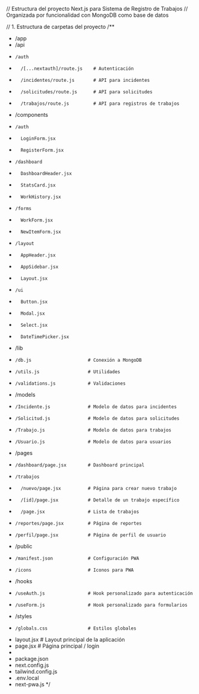// Estructura del proyecto Next.js para Sistema de Registro de Trabajos
// Organizada por funcionalidad con MongoDB como base de datos

// 1. Estructura de carpetas del proyecto
/**
 * /app
 *   /api
 *     /auth
 *       /[...nextauth]/route.js    # Autenticación
 *       /incidentes/route.js       # API para incidentes
 *       /solicitudes/route.js      # API para solicitudes
 *       /trabajos/route.js         # API para registros de trabajos
 *   /components
 *     /auth
 *       LoginForm.jsx
 *       RegisterForm.jsx
 *     /dashboard
 *       DashboardHeader.jsx
 *       StatsCard.jsx
 *       WorkHistory.jsx
 *     /forms
 *       WorkForm.jsx
 *       NewItemForm.jsx
 *     /layout
 *       AppHeader.jsx
 *       AppSidebar.jsx
 *       Layout.jsx
 *     /ui
 *       Button.jsx
 *       Modal.jsx
 *       Select.jsx
 *       DateTimePicker.jsx
 *   /lib
 *     /db.js                     # Conexión a MongoDB
 *     /utils.js                  # Utilidades
 *     /validations.js            # Validaciones
 *   /models
 *     /Incidente.js              # Modelo de datos para incidentes
 *     /Solicitud.js              # Modelo de datos para solicitudes
 *     /Trabajo.js                # Modelo de datos para trabajos
 *     /Usuario.js                # Modelo de datos para usuarios
 *   /pages
 *     /dashboard/page.jsx        # Dashboard principal
 *     /trabajos
 *       /nuevo/page.jsx          # Página para crear nuevo trabajo
 *       /[id]/page.jsx           # Detalle de un trabajo específico
 *       /page.jsx                # Lista de trabajos
 *     /reportes/page.jsx         # Página de reportes
 *     /perfil/page.jsx           # Página de perfil de usuario
 *   /public
 *     /manifest.json             # Configuración PWA
 *     /icons                     # Iconos para PWA
 *   /hooks
 *     /useAuth.js                # Hook personalizado para autenticación
 *     /useForm.js                # Hook personalizado para formularios
 *   /styles
 *     /globals.css               # Estilos globales
 *   layout.jsx                   # Layout principal de la aplicación
 *   page.jsx                     # Página principal / login
 * 
 * package.json
 * next.config.js
 * tailwind.config.js
 * .env.local
 * next-pwa.js
 */
